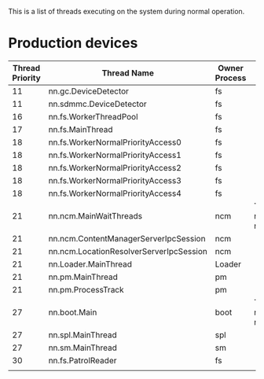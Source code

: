 This is a list of threads executing on the system during normal
operation.

# Production devices

| Thread Priority | Thread Name                             | Owner Process | Notes                                         |
| --------------- | --------------------------------------- | ------------- | --------------------------------------------- |
| 11              | nn.gc.DeviceDetector                    | fs            |                                               |
| 11              | nn.sdmmc.DeviceDetector                 | fs            |                                               |
| 16              | nn.fs.WorkerThreadPool                  | fs            |                                               |
| 17              | nn.fs.MainThread                        | fs            |                                               |
| 18              | nn.fs.WorkerNormalPriorityAccess0       | fs            |                                               |
| 18              | nn.fs.WorkerNormalPriorityAccess1       | fs            |                                               |
| 18              | nn.fs.WorkerNormalPriorityAccess2       | fs            |                                               |
| 18              | nn.fs.WorkerNormalPriorityAccess3       | fs            |                                               |
| 18              | nn.fs.WorkerNormalPriorityAccess4       | fs            |                                               |
| 21              | nn.ncm.MainWaitThreads                  | ncm           | This is the real name for nn.ncm.MainThread.  |
| 21              | nn.ncm.ContentManagerServerIpcSession   | ncm           |                                               |
| 21              | nn.ncm.LocationResolverServerIpcSession | ncm           |                                               |
| 21              | nn.Loader.MainThread                    | Loader        |                                               |
| 21              | nn.pm.MainThread                        | pm            |                                               |
| 21              | nn.pm.ProcessTrack                      | pm            |                                               |
| 27              | nn.boot.Main                            | boot          | This is the real name for nn.boot.MainThread. |
| 27              | nn.spl.MainThread                       | spl           |                                               |
| 27              | nn.sm.MainThread                        | sm            |                                               |
| 30              | nn.fs.PatrolReader                      | fs            |                                               |
|                 |                                         |               |                                               |
